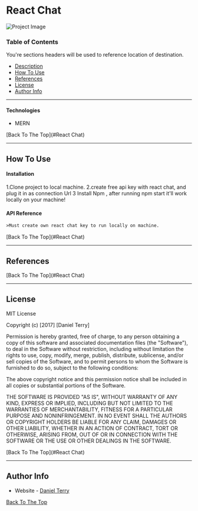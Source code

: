 # React Chat

![Project Image](https://user-images.githubusercontent.com/64623822/123015611-c3e43480-d396-11eb-995a-3c7a48786eef.png)


### Table of Contents
You're sections headers will be used to reference location of destination.

- [Description](#description)
- [How To Use](#how-to-use)
- [References](#references)
- [License](#license)
- [Author Info](#author-info)

---
#### Technologies

- MERN

[Back To The Top](#React Chat)

---

## How To Use

#### Installation
1.Clone project to local machine.
2.create free api key with react chat, and plug it in as connection Url
3 Install Npm , after running npm start it'll work locally on your machine!


#### API Reference

```html
>Must create own react chat key to run locally on machine.
```
[Back To The Top](#React Chat)

---

## References
[Back To The Top](#React Chat)

---

## License

MIT License

Copyright (c) [2017] [Daniel Terry]

Permission is hereby granted, free of charge, to any person obtaining a copy
of this software and associated documentation files (the "Software"), to deal
in the Software without restriction, including without limitation the rights
to use, copy, modify, merge, publish, distribute, sublicense, and/or sell
copies of the Software, and to permit persons to whom the Software is
furnished to do so, subject to the following conditions:

The above copyright notice and this permission notice shall be included in all
copies or substantial portions of the Software.

THE SOFTWARE IS PROVIDED "AS IS", WITHOUT WARRANTY OF ANY KIND, EXPRESS OR
IMPLIED, INCLUDING BUT NOT LIMITED TO THE WARRANTIES OF MERCHANTABILITY,
FITNESS FOR A PARTICULAR PURPOSE AND NONINFRINGEMENT. IN NO EVENT SHALL THE
AUTHORS OR COPYRIGHT HOLDERS BE LIABLE FOR ANY CLAIM, DAMAGES OR OTHER
LIABILITY, WHETHER IN AN ACTION OF CONTRACT, TORT OR OTHERWISE, ARISING FROM,
OUT OF OR IN CONNECTION WITH THE SOFTWARE OR THE USE OR OTHER DEALINGS IN THE
SOFTWARE.

[Back To The Top](#React Chat)

---

## Author Info
- Website - [Daniel Terry](https://danieljamesterry.com)

[Back To The Top](#)
